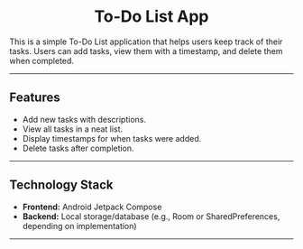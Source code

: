 <h1 align="center">To-Do List App</h1>

This is a simple To-Do List application that helps users keep track of their tasks. Users can add tasks, view them with a timestamp, and delete them when completed.

---

## Features
- Add new tasks with descriptions.
- View all tasks in a neat list.
- Display timestamps for when tasks were added.
- Delete tasks after completion.
---

## Technology Stack
- **Frontend:** Android Jetpack Compose
- **Backend:** Local storage/database (e.g., Room or SharedPreferences, depending on implementation)

---
 


